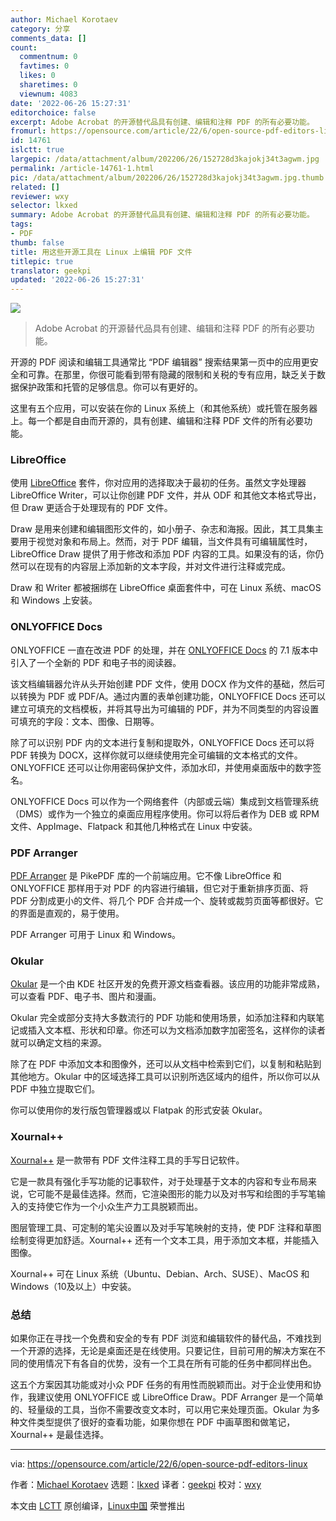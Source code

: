 ```yaml
---
author: Michael Korotaev
category: 分享
comments_data: []
count:
  commentnum: 0
  favtimes: 0
  likes: 0
  sharetimes: 0
  viewnum: 4083
date: '2022-06-26 15:27:31'
editorchoice: false
excerpt: Adobe Acrobat 的开源替代品具有创建、编辑和注释 PDF 的所有必要功能。
fromurl: https://opensource.com/article/22/6/open-source-pdf-editors-linux
id: 14761
islctt: true
largepic: /data/attachment/album/202206/26/152728d3kajokj34t3agwm.jpg
permalink: /article-14761-1.html
pic: /data/attachment/album/202206/26/152728d3kajokj34t3agwm.jpg.thumb.jpg
related: []
reviewer: wxy
selector: lkxed
summary: Adobe Acrobat 的开源替代品具有创建、编辑和注释 PDF 的所有必要功能。
tags:
- PDF
thumb: false
title: 用这些开源工具在 Linux 上编辑 PDF 文件
titlepic: true
translator: geekpi
updated: '2022-06-26 15:27:31'
---
```


![](/data/attachment/album/202206/26/152728d3kajokj34t3agwm.jpg)



> 
> Adobe Acrobat 的开源替代品具有创建、编辑和注释 PDF 的所有必要功能。
> 
> 
> 


开源的 PDF 阅读和编辑工具通常比 “PDF 编辑器” 搜索结果第一页中的应用更安全和可靠。在那里，你很可能看到带有隐藏的限制和关税的专有应用，缺乏关于数据保护政策和托管的足够信息。你可以有更好的。


这里有五个应用，可以安装在你的 Linux 系统上（和其他系统）或托管在服务器上。每一个都是自由而开源的，具有创建、编辑和注释 PDF 文件的所有必要功能。


### LibreOffice


使用 [LibreOffice](https://opensource.com/article/21/9/libreoffice-tips) 套件，你对应用的选择取决于最初的任务。虽然文字处理器 LibreOffice Writer，可以让你创建 PDF 文件，并从 ODF 和其他文本格式导出，但 Draw 更适合于处理现有的 PDF 文件。


Draw 是用来创建和编辑图形文件的，如小册子、杂志和海报。因此，其工具集主要用于视觉对象和布局上。然而，对于 PDF 编辑，当文件具有可编辑属性时，LibreOffice Draw 提供了用于修改和添加 PDF 内容的工具。如果没有的话，你仍然可以在现有的内容层上添加新的文本字段，并对文件进行注释或完成。


Draw 和 Writer 都被捆绑在 LibreOffice 桌面套件中，可在 Linux 系统、macOS 和 Windows 上安装。


### ONLYOFFICE Docs


ONLYOFFICE 一直在改进 PDF 的处理，并在 [ONLYOFFICE Docs](https://opensource.com/article/20/12/onlyoffice-docs) 的 7.1 版本中引入了一个全新的 PDF 和电子书的阅读器。


该文档编辑器允许从头开始创建 PDF 文件，使用 DOCX 作为文件的基础，然后可以转换为 PDF 或 PDF/A。通过内置的表单创建功能，ONLYOFFICE Docs 还可以建立可填充的文档模板，并将其导出为可编辑的 PDF，并为不同类型的内容设置可填充的字段：文本、图像、日期等。


除了可以识别 PDF 内的文本进行复制和提取外，ONLYOFFICE Docs 还可以将 PDF 转换为 DOCX，这样你就可以继续使用完全可编辑的文本格式的文件。ONLYOFFICE 还可以让你用密码保护文件，添加水印，并使用桌面版中的数字签名。


ONLYOFFICE Docs 可以作为一个网络套件（内部或云端）集成到文档管理系统（DMS）或作为一个独立的桌面应用程序使用。你可以将后者作为 DEB 或 RPM 文件、AppImage、Flatpack 和其他几种格式在 Linux 中安装。


### PDF Arranger


[PDF Arranger](https://flathub.org/apps/details/com.github.jeromerobert.pdfarranger) 是 PikePDF 库的一个前端应用。它不像 LibreOffice 和 ONLYOFFICE 那样用于对 PDF 的内容进行编辑，但它对于重新排序页面、将 PDF 分割成更小的文件、将几个 PDF 合并成一个、旋转或裁剪页面等都很好。它的界面是直观的，易于使用。


PDF Arranger 可用于 Linux 和 Windows。


### Okular


[Okular](https://opensource.com/article/22/4/linux-kde-eco-certification-okular) 是一个由 KDE 社区开发的免费开源文档查看器。该应用的功能非常成熟，可以查看 PDF、电子书、图片和漫画。


Okular 完全或部分支持大多数流行的 PDF 功能和使用场景，如添加注释和内联笔记或插入文本框、形状和印章。你还可以为文档添加数字加密签名，这样你的读者就可以确定文档的来源。


除了在 PDF 中添加文本和图像外，还可以从文档中检索到它们，以复制和粘贴到其他地方。Okular 中的区域选择工具可以识别所选区域内的组件，所以你可以从 PDF 中独立提取它们。


你可以使用你的发行版包管理器或以 Flatpak 的形式安装 Okular。


### Xournal++


[Xournal++](http://xournal.sourceforge.net/) 是一款带有 PDF 文件注释工具的手写日记软件。


它是一款具有强化手写功能的记事软件，对于处理基于文本的内容和专业布局来说，它可能不是最佳选择。然而，它渲染图形的能力以及对书写和绘图的手写笔输入的支持使它作为一个小众生产力工具脱颖而出。


图层管理工具、可定制的笔尖设置以及对手写笔映射的支持，使 PDF 注释和草图绘制变得更加舒适。Xournal++ 还有一个文本工具，用于添加文本框，并能插入图像。


Xournal++ 可在 Linux 系统（Ubuntu、Debian、Arch、SUSE）、MacOS 和 Windows（10及以上）中安装。


### 总结


如果你正在寻找一个免费和安全的专有 PDF 浏览和编辑软件的替代品，不难找到一个开源的选择，无论是桌面还是在线使用。只要记住，目前可用的解决方案在不同的使用情况下有各自的优势，没有一个工具在所有可能的任务中都同样出色。


这五个方案因其功能或对小众 PDF 任务的有用性而脱颖而出。对于企业使用和协作，我建议使用 ONLYOFFICE 或 LibreOffice Draw。PDF Arranger 是一个简单的、轻量级的工具，当你不需要改变文本时，可以用它来处理页面。Okular 为多种文件类型提供了很好的查看功能，如果你想在 PDF 中画草图和做笔记，Xournal++ 是最佳选择。




---


via: <https://opensource.com/article/22/6/open-source-pdf-editors-linux>


作者：[Michael Korotaev](https://opensource.com/users/michaelk) 选题：[lkxed](https://github.com/lkxed) 译者：[geekpi](https://github.com/geekpi) 校对：[wxy](https://github.com/wxy)


本文由 [LCTT](https://github.com/LCTT/TranslateProject) 原创编译，[Linux中国](https://linux.cn/) 荣誉推出